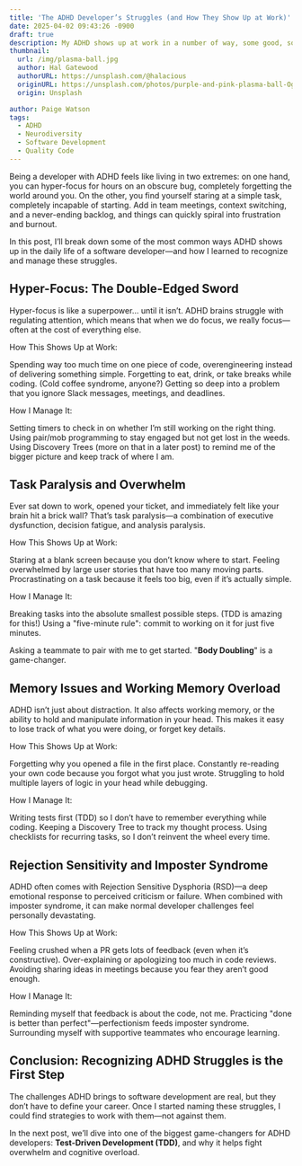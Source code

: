 ```yaml
---
title: 'The ADHD Developer’s Struggles (and How They Show Up at Work)'
date: 2025-04-02 09:43:26 -0900
draft: true
description: My ADHD shows up at work in a number of way, some good, some...  not so good.
thumbnail:
  url: /img/plasma-ball.jpg
  author: Hal Gatewood
  authorURL: https://unsplash.com/@halacious
  originURL: https://unsplash.com/photos/purple-and-pink-plasma-ball-OgvqXGL7XO4
  origin: Unsplash

author: Paige Watson
tags:
  - ADHD
  - Neurodiversity
  - Software Development
  - Quality Code
---
```


Being a developer with ADHD feels like living in two extremes: on one hand, you can hyper-focus for hours on an obscure
bug, completely forgetting the world around you. On the other, you find yourself staring at a simple task, completely
incapable of starting. Add in team meetings, context switching, and a never-ending backlog, and things can quickly
spiral into frustration and burnout.

In this post, I’ll break down some of the most common ways ADHD shows up in the daily life of a software developer—and
how I learned to recognize and manage these struggles.

## Hyper-Focus: The Double-Edged Sword

Hyper-focus is like a superpower… until it isn’t. ADHD brains struggle with regulating attention, which means that
when we do focus, we really focus—often at the cost of everything else.

How This Shows Up at Work:

Spending way too much time on one piece of code, overengineering instead of delivering something simple.
Forgetting to eat, drink, or take breaks while coding. (Cold coffee syndrome, anyone?)
Getting so deep into a problem that you ignore Slack messages, meetings, and deadlines.

How I Manage It:

Setting timers to check in on whether I’m still working on the right thing.
Using pair/mob programming to stay engaged but not get lost in the weeds.
Using Discovery Trees (more on that in a later post) to remind me of the bigger picture and keep track of where I am.

## Task Paralysis and Overwhelm

Ever sat down to work, opened your ticket, and immediately felt like your brain hit a brick wall? That’s task
paralysis—a combination of executive dysfunction, decision fatigue, and analysis paralysis.

How This Shows Up at Work:

Staring at a blank screen because you don’t know where to start.
Feeling overwhelmed by large user stories that have too many moving parts.
Procrastinating on a task because it feels too big, even if it’s actually simple.

How I Manage It:

Breaking tasks into the absolute smallest possible steps. (TDD is amazing for this!)
Using a "five-minute rule": commit to working on it for just five minutes.

Asking a teammate to pair with me to get started. "**Body Doubling**" is a game-changer.

## Memory Issues and Working Memory Overload

ADHD isn’t just about distraction. It also affects working memory, or the ability to hold and manipulate information
in your head. This makes it easy to lose track of what you were doing, or forget key details.

How This Shows Up at Work:

Forgetting why you opened a file in the first place.
Constantly re-reading your own code because you forgot what you just wrote.
Struggling to hold multiple layers of logic in your head while debugging.

How I Manage It:

Writing tests first (TDD) so I don’t have to remember everything while coding.
Keeping a Discovery Tree to track my thought process.
Using checklists for recurring tasks, so I don’t reinvent the wheel every time.

## Rejection Sensitivity and Imposter Syndrome

ADHD often comes with Rejection Sensitive Dysphoria (RSD)—a deep emotional response to perceived criticism or
failure. When combined with imposter syndrome, it can make normal developer challenges feel personally devastating.

How This Shows Up at Work:

Feeling crushed when a PR gets lots of feedback (even when it’s constructive).
Over-explaining or apologizing too much in code reviews.
Avoiding sharing ideas in meetings because you fear they aren’t good enough.

How I Manage It:

Reminding myself that feedback is about the code, not me.
Practicing "done is better than perfect"—perfectionism feeds imposter syndrome.
Surrounding myself with supportive teammates who encourage learning.

## Conclusion: Recognizing ADHD Struggles is the First Step
The challenges ADHD brings to software development are real, but they don’t have to define your career. Once I started
naming these struggles, I could find strategies to work with them—not against them.

In the next post, we’ll dive into one of the biggest game-changers for ADHD developers: **Test-Driven Development (TDD)**,
and why it helps fight overwhelm and cognitive overload.
